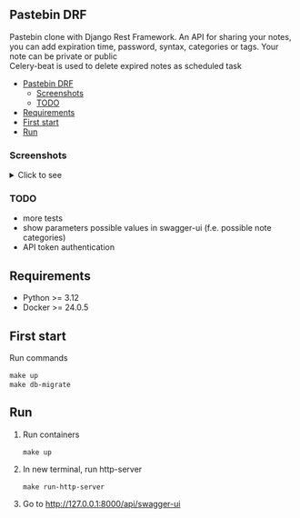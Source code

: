 ## Pastebin DRF
Pastebin clone with Django Rest Framework. An API for sharing your notes, you can add expiration time, password, syntax, categories or tags. Your note can be private or public  
Celery-beat is used to delete expired notes as scheduled task

<!-- TOC -->
  * [Pastebin DRF](#pastebin-drf)
    * [Screenshots](#screenshots)
    * [TODO](#todo)
  * [Requirements](#requirements)
  * [First start](#first-start)
  * [Run](#run)
<!-- TOC -->

### Screenshots
<details>
<summary>Click to see</summary>

All endpoints
![img.png](screenshots/screen1.png)

Create note
![img.png](screenshots/screen2.png)

See note
![img.png](screenshots/screen3.png)

See all notes with pagination
![img.png](screenshots/screen4.png)
</details>

### TODO
- more tests
- show parameters possible values in swagger-ui (f.e. possible note categories)
- API token authentication

## Requirements
- Python >= 3.12
- Docker >= 24.0.5

## First start
Run commands
```shell
make up
make db-migrate
```

## Run
1. Run containers
   ```shell
   make up
   ```

2. In new terminal, run http-server
    ```shell
    make run-http-server
    ```

4. Go to http://127.0.0.1:8000/api/swagger-ui